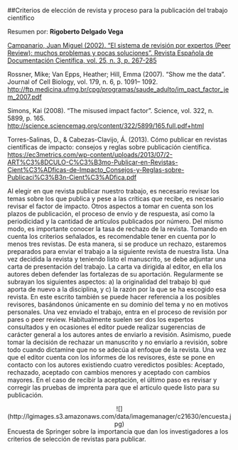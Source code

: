 ##Criterios de elección de revista y proceso para la publicación del trabajo científico

Resumen por: **Rigoberto Delgado Vega**

[Campanario, Juan Miguel (2002). “El sistema de revisión por expertos (Peer Review): muchos problemas y pocas soluciones”. Revista Española de Documentación Científica, vol. 25, n. 3, p. 267-285](http://www3.uah.es/jmc/an24.pdf)

Rossner, Mike; Van Epps, Heather; Hill, Emma (2007). “Show me the data”. Journal of Cell Biology, vol. 179, n. 6, p. 1091– 1092. http://ftp.medicina.ufmg.br/cpg/programas/saude_adulto/im_pact_factor_jem_2007.pdf

Simons, Kai (2008). “The misused impact factor”. Science, vol. 322, n. 5899, p. 165. http://science.sciencemag.org/content/322/5899/165.full.pdf+html

Torres-Salinas, D., & Cabezas-Clavijo, Á. (2013). Cómo publicar en revistas científicas de impacto: consejos y reglas sobre publicación científica. https://ec3metrics.com/wp-content/uploads/2013/07/2-ART%C3%8DCULO-C%C3%B3mo-Publicar-en-Revistas-Cient%C3%ADficas-de-Impacto_Consejos-y-Reglas-sobre-Publicaci%C3%B3n-Cient%C3%ADfica.pdf

Al elegir en que revista publicar nuestro trabajo, es necesario revisar los temas sobre los que publica y pese a las críticas que recibe, es necesario revisar el factor de impacto. Otros aspectos a tomar en cuenta son los plazos de publicación, el proceso de envío y de respuesta, así como la periodicidad y la cantidad de artículos publicados por número. Del mismo modo, es importante conocer la tasa de rechazo de la revista. Tomando en cuenta los criterios señalados, es recomendable tener en cuenta por lo menos tres revistas. De esta manera, si se produce un rechazo, estaremos preparados para enviar el trabajo a la siguiente revista de nuestra lista. Una vez decidida la revista y teniendo listo el manuscrito, se debe adjuntar una carta de presentación del trabajo. La carta va dirigida al editor, en ella los autores deben defender las fortalezas de su aportación. Regularmente se subrayan los siguientes aspectos: a) la originalidad del trabajo b) qué aporta de nuevo a la disciplina, y c) la razón por la que se ha escogido esa revista. En este escrito también se puede hacer referencia a los posibles revisores, basándonos únicamente en su dominio del tema y no en motivos personales. Una vez enviado el trabajo, entra en el proceso de revisión por pares o peer review. Habitualmente suelen ser dos los expertos consultados y en ocasiones el editor puede realizar sugerencias de carácter general a los autores antes de enviarlo a revisión. Asimismo, puede tomar la decisión de rechazar un manuscrito y no enviarlo a revisión, sobre todo cuando dictamine que no se adecúa al enfoque de la revista. Una vez que el editor cuenta con los informes de los revisores, éste se pone en contacto con los autores existiendo cuatro veredictos posibles: Aceptado, rechazado, aceptado con cambios menores y aceptado con cambios mayores. En el caso de recibir la aceptación, el último paso es revisar y corregir las pruebas de imprenta para que el articulo quede listo para su publicación.


<center>![](http://lgimages.s3.amazonaws.com/data/imagemanager/c21630/encuesta.jpg)</center>
Encuesta de Springer sobre la importancia que dan los investigadores a los criterios de selección de revistas para publicar.
